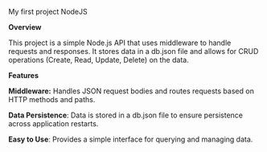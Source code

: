 My first project NodeJS

**Overview**

This project is a simple Node.js API that uses middleware to handle requests and responses. It stores data in a db.json file and allows for CRUD operations (Create, Read, Update, Delete) on the data.

**Features**

**Middleware:** Handles JSON request bodies and routes requests based on HTTP methods and paths.

**Data Persistence**: Data is stored in a db.json file to ensure persistence across application restarts.

**Easy to Use**: Provides a simple interface for querying and managing data.

